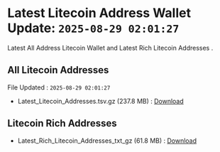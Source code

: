 # Latest Litecoin Address Wallet Update: `2025-08-29 02:01:27`

Latest All Address Litecoin Wallet and Latest Rich Litecoin Addresses .

## All Litecoin Addresses

File Updated : `2025-08-29 02:01:27`

- Latest_Litecoin_Addresses.tsv.gz (237.8 MB) : [Download](https://github.com/Pymmdrza/Rich-Address-Wallet/releases/tag/Litecoin)

## Litecoin Rich Addresses

- Latest_Rich_Litecoin_Addresses_txt_gz (61.8 MB) : [Download](https://github.com/Pymmdrza/Rich-Address-Wallet/releases/tag/Litecoin)
